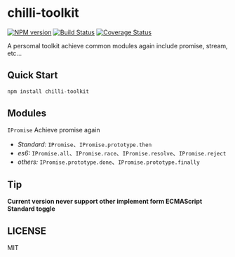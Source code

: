 # chilli-toolkit
[![NPM version](https://img.shields.io/badge/npm-5.3.0-blue.svg)](https://npmjs.org/package/chilli-toolkit)
[![Build Status](https://travis-ci.org/AsceticBoy/chilli-toolkit.svg?branch=master)](https://travis-ci.org/AsceticBoy/chilli-toolkit)
[![Coverage Status](https://coveralls.io/repos/github/AsceticBoy/chilli-toolkit/badge.svg)](https://coveralls.io/github/AsceticBoy/chilli-toolkit)

A persomal toolkit achieve common modules again include promise, stream, etc...

## Quick Start

```js
npm install chilli-toolkit
```

## Modules

`IPromise` Achieve promise again

- *Standard:* `IPromise`、`IPromise.prototype.then`
- *es6:* `IPromise.all`、`IPromise.race`、`IPromise.resolve`、`IPromise.reject`
- *others:* `IPromise.prototype.done`、`IPromise.prototype.finally`

## Tip

**Current version never support other implement form ECMAScript Standard toggle**

## LICENSE

MIT



